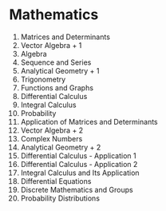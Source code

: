 # Mathematics

1. Matrices and Determinants
2. Vector Algebra + 1
3. Algebra
4. Sequence and Series
5. Analytical Geometry + 1
6. Trigonometry
7. Functions and Graphs
8. Differential Calculus
9. Integral Calculus
10. Probability
11. Application  of Matrices and Determinants
12. Vector Algebra + 2
13. Complex Numbers
14. Analytical Geometry + 2
15. Differential Calculus - Application 1
16. Differential Calculus - Application 2
17. Integral Calculus and Its Application
18. Differential Equations
19. Discrete Mathematics and Groups
20. Probability Distributions
